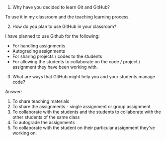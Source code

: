 1. Why have you decided to learn Git and GitHub?

To use it in my classroom and the teaching learning process.

2. How do you plan to use GitHub in your classroom?

I have planned to use Github for the following:

- For handling assignments
- Autograding assignments
- For sharing projects / codes to the students
- For allowing the students to collaborate on the code / project / assignment they have been working with.

3. What are ways that GitHub might help you and your students manage code?

Answer: 

1. To share teaching materials
2. To share the assignments - single assignment or group assignment
3. To collaborate with the students and the students to collaborate with the other students of the same class
4. To autograde the assignments
5. To collaborate with the student on their particular assignment they've working on.
